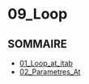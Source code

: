 # 09_Loop

## SOMMAIRE

- [01_Loop_at_itab](./01_Loop_at_itab.md)
- [02_Parametres_At](./02_Parametres_At.md)
